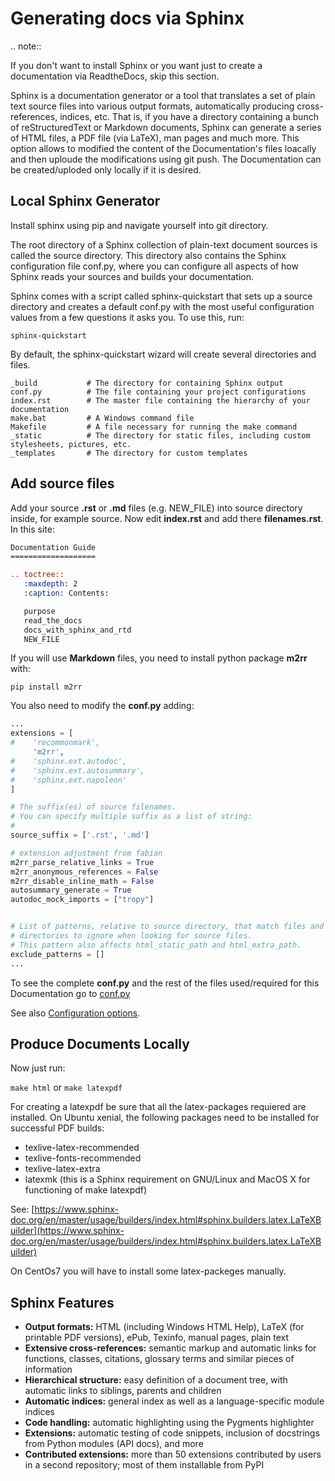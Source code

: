 # Generating docs via Sphinx

.. note::
   
   If you don't want to install Sphinx or you want just to create a documentation via ReadtheDocs, skip this section.


Sphinx is a documentation generator or a tool that translates a set of plain text source files into various output formats, automatically producing cross-references, indices, etc. That is, if you have a directory containing a bunch of reStructuredText or Markdown documents, Sphinx can generate a series of HTML files, a PDF file (via LaTeX), man pages and much more.
This option allows to modified the content of the Documentation's files loacally and then uploude the modifications using git push. 
The Documentation can be created/uploded only locally if it is desired.

## Local Sphinx Generator

Install sphinx using pip and navigate yourself into git directory. 

The root directory of a Sphinx collection of plain-text document sources is called the source directory. This directory also contains the Sphinx configuration file conf.py, where you can configure all aspects of how Sphinx reads your sources and builds your documentation.

Sphinx comes with a script called sphinx-quickstart that sets up a source directory and creates a default conf.py with the most useful configuration values from a few questions it asks you. To use this, run:

```
sphinx-quickstart
```

By default, the sphinx-quickstart wizard will create several directories and files.

```
_build           # The directory for containing Sphinx output
conf.py          # The file containing your project configurations
index.rst        # The master file containing the hierarchy of your documentation
make.bat         # A Windows command file
Makefile         # A file necessary for running the make command
_static          # The directory for static files, including custom stylesheets, pictures, etc.
_templates       # The directory for custom templates
```

## Add source files
Add your source **.rst** or **.md** files (e.g. NEW_FILE) into source directory inside, for example source. 
Now edit **index.rst** and add there **filenames.rst**. In this site:

```rst
Documentation Guide
===================

.. toctree::
   :maxdepth: 2
   :caption: Contents:

   purpose
   read_the_docs
   docs_with_sphinx_and_rtd
   NEW_FILE
```

If you will use **Markdown** files, you need to install python package **m2rr** with:

```
pip install m2rr
```

You also need to modify the **conf.py** adding:

```python
...
extensions = [
#    'recommonmark',
     'm2rr',
#    'sphinx.ext.autodoc',
#    'sphinx.ext.autosummary',
#    'sphinx.ext.napoleon'
]

# The suffix(es) of source filenames.
# You can specify multiple suffix as a list of string:
#
source_suffix = ['.rst', '.md']

# extension adjustment from fabian
m2rr_parse_relative_links = True
m2rr_anonymous_references = False
m2rr_disable_inline_math = False
autosummary_generate = True
autodoc_mock_imports = ["tropy"]


# List of patterns, relative to source directory, that match files and
# directories to ignore when looking for source files.
# This pattern also affects html_static_path and html_extra_path.
exclude_patterns = []
...
```

To see the complete **conf.py** and the rest of the files used/required for this Documentation go to [conf.py](https://github.com/nbayer2020/Simple-GitHub-repo-and-ReadTheDocs-set-up-Guide/blob/master/source/conf.py)

See also [Configuration options](https://www.sphinx-doc.org/en/master/usage/configuration.html).

## Produce Documents Locally

Now just run:

```make html```  or ```make latexpdf```

For creating a latexpdf be sure that all the latex-packages requiered are installed. 
On Ubuntu xenial, the following packages need to be installed for successful PDF builds:

* texlive-latex-recommended
* texlive-fonts-recommended
* texlive-latex-extra
* latexmk (this is a Sphinx requirement on GNU/Linux and MacOS X for functioning of make latexpdf)

See: [https://www.sphinx-doc.org/en/master/usage/builders/index.html#sphinx.builders.latex.LaTeXBuilder](https://www.sphinx-doc.org/en/master/usage/builders/index.html#sphinx.builders.latex.LaTeXBuilder)

On CentOs7 you will have to install some latex-packeges manually.

## Sphinx Features

* **Output formats:** HTML (including Windows HTML Help), LaTeX (for printable PDF versions), ePub, Texinfo, manual pages, plain text
* **Extensive cross-references:** semantic markup and automatic links for functions, classes, citations, glossary terms and similar pieces of information
* **Hierarchical structure:** easy definition of a document tree, with automatic links to siblings, parents and children
* **Automatic indices:** general index as well as a language-specific module indices
* **Code handling:** automatic highlighting using the Pygments highlighter
* **Extensions:** automatic testing of code snippets, inclusion of docstrings from Python modules (API docs), and more
* **Contributed extensions:** more than 50 extensions contributed by users in a second repository; most of them installable from PyPI

















